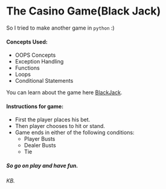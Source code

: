 # The Casino Game(Black Jack)

So I tried to make another game in `python` :)

#### Concepts Used: 
+ OOPS Concepts
+ Exception Handling
+ Functions
+ Loops 
+ Conditional Statements 


You can learn about the game here [BlackJack](https://en.wikipedia.org/wiki/Blackjack).

#### Instructions for game:
+ First the player places his bet.
+ Then player chooses to hit or stand.
+ Game ends in either of the following conditions:
  + Player Busts
  + Dealer Busts
  + Tie

##### So go on play and have fun.

###### KB.

